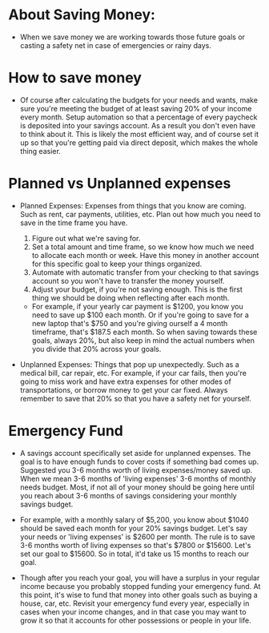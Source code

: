 # About Saving Money:

- When we save money we are working towards those future goals
  or casting a safety net in case of emergencies or rainy days.

# How to save money

- Of course after calculating the budgets for your needs and wants, make
  sure you're meeting the budget of at least saving 20% of your income every month.
  Setup automation so that a percentage of every paycheck is deposited into
  your savings account. As a result you don't even have to think about it.
  This is likely the most efficient way, and of course set it up so that
  you're getting paid via direct deposit, which makes the whole thing easier.

# Planned vs Unplanned expenses

- Planned Expenses: Expenses from things that you know are coming.
  Such as rent, car payments, utilities, etc. Plan out how much
  you need to save in the time frame you have.

  1. Figure out what we're saving for.
  2. Set a total amount and time frame, so we know how much we
     need to allocate each month or week. Have this money in
     another account for this specific goal to keep your things organized.
  3. Automate with automatic transfer from your checking to that
     savings account so you won't have to transfer the money yourself.
  4. Adjust your budget, if you're not saving enough. This is the
     first thing we should be doing when reflecting after each month.

  - For example, if your yearly car payment is $1200, you
    know you need to save up $100 each month. Or if you're
    going to save for a new laptop that's $750 and you're giving
    ourself a 4 month timeframe, that's $187.5 each month. So
    when saving towards these goals, always 20%, but also keep
    in mind the actual numbers when you divide that 20% across your
    goals.

- Unplanned Expenses: Things that pop up unexpectedly. Such as a
  medical bill, car repair, etc. For example, if your car fails,
  then you're going to miss work and have extra expenses for other
  modes of transportations, or borrow money to get your car fixed.
  Always remember to save that 20% so that you have a safety net for yourself.

# Emergency Fund

- A savings account specifically set aside for unplanned expenses. The
  goal is to have enough funds to cover costs if something bad comes up.
  Suggested you 3-6 months worth of living expenses/money saved up.
  When we mean 3-6 months of 'living expenses' 3-6 months of monthly needs budget.
  Most, if not all of your money should be going here until you reach about 3-6 months
  of savings considering your monthly savings budget.

- For example, with a monthly salary of $5,200, you know about $1040
  should be saved each month for your 20% savings budget. Let's say
  your needs or 'living expenses' is $2600 per month. The rule is to save
  3-6 months worth of living expenses so that's $7800 or $15600. Let's
  set our goal to $15600. So in total, it'd take us 15 months to reach
  our goal.

- Though after you reach your goal, you will have a surplus in your regular
  income because you probably stopped funding your emergency fund. At this point,
  it's wise to fund that money into other goals such as buying a house, car, etc.
  Revisit your emergency fund every year, especially in cases when your income
  changes, and in that case you may want to grow it so that it accounts for other
  possessions or people in your life.
